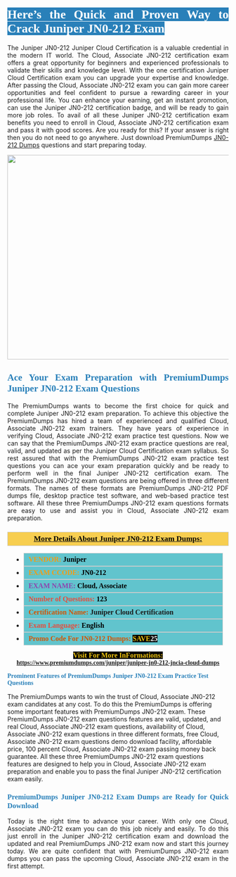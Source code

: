 <h1 style="text-align: justify;"><span style="color:#ffffff;"><span style="font-family:Georgia,serif;"><strong><span style="background-color:#2980b9;">Here’s the Quick and Proven Way to Crack Juniper JN0-212 Exam</span></strong></span></span></h1>

<p style="text-align: justify;">The Juniper JN0-212 Juniper Cloud Certification is a valuable credential in the modern IT world. The Cloud, Associate JN0-212 certification exam offers a great opportunity for beginners and experienced professionals to validate their skills and knowledge level. With the one certification Juniper Cloud Certification exam you can upgrade your expertise and knowledge. After passing the Cloud, Associate JN0-212 exam you can gain more career opportunities and feel confident to pursue a rewarding career in your professional life. You can enhance your earning, get an instant promotion, can use the Juniper JN0-212 certification badge, and will be ready to gain more job roles. To avail of all these Juniper JN0-212 certification exam benefits you need to enroll in Cloud, Associate JN0-212 certification exam and pass it with good scores. Are you ready for this? If your answer is right then you do not need to go anywhere. Just download PremiumDumps <a href="https://www.premiumdumps.com/juniper/juniper-jn0-212-jncia-cloud-dumps">JN0-212 Dumps</a> questions and start preparing today.</p>

<p style="text-align: center;"><a href="https://www.premiumdumps.com/juniper/juniper-jn0-212-jncia-cloud-dumps"><img alt="" src="https://i.imgur.com/KJGzbJ2.jpeg" style="width: 700px; height: 465px;" /></a></p>

<h2 style="text-align: justify;"><span style="color:#2980b9;"><span style="font-family:Georgia,serif;"><strong>Ace Your Exam Preparation with PremiumDumps Juniper JN0-212 Exam Questions</strong></span></span></h2>

<p style="text-align: justify;">The PremiumDumps wants to become the first choice for quick and complete Juniper JN0-212 exam preparation. To achieve this objective the PremiumDumps has hired a team of experienced and qualified Cloud, Associate JN0-212 exam trainers. They have years of experience in verifying Cloud, Associate JN0-212 exam practice test questions. Now we can say that the PremiumDumps JN0-212 exam practice questions are real, valid, and updated as per the Juniper Cloud Certification exam syllabus. So rest assured that with the PremiumDumps JN0-212 exam practice test questions you can ace your exam preparation quickly and be ready to perform well in the final Juniper JN0-212 certification exam. The PremiumDumps JN0-212 exam questions are being offered in three different formats. The names of these formats are PremiumDumps JN0-212 PDF dumps file, desktop practice test software, and web-based practice test software. All these three PremiumDumps JN0-212 exam questions formats are easy to use and assist you in Cloud, Associate JN0-212 exam preparation.</p>

<h3 style="background: #f7ce50; border: 1px solid rgb(204, 204, 204); padding: 5px 10px; text-align: center;"><span style="font-family:Georgia,serif;"><u><u><span style="color:#000000;"><span style="font-size:11pt"><span style="line-height:normal"><b><span style="font-size:13.0pt"><span cambria="">More Details About Juniper JN0-212 Exam Dumps:</span></span></b></span></span></span></u></u></span></h3>

<ul>
	<li style="margin:0cm 10pt">
	<div style="background:#61c4cd; border: 1px solid rgb(204, 204, 204); padding: 5px 10px; text-align: justify;"><span style="font-family:Georgia,serif;"><span style="font-size:11pt"><span style="line-height:normal"><b><span style="font-size:12.0pt"><span new="" roman="" times=""><span style="color:#f39c12;">VENDOR:</span> <span style="color:#000000;">Juniper</span></span></span></b></span></span></span></div>
	</li>
	<li style="margin:0cm 10pt">
	<div style="background: #61c4cd; border: 1px solid rgb(204, 204, 204); padding: 5px 10px; text-align: justify;"><span style="font-family:Georgia,serif;"><span style="font-size:11pt"><span style="line-height:normal"><b><span style="font-size:12.0pt"><span new="" roman="" times=""><span style="color:#f39c12;">EXAM CCODE:</span> <span style="color:#000000;">JN0-212</span></span></span></b></span></span></span></div>
	</li>
	<li style="margin:0cm 10pt">
	<div style="background: #61c4cd; border: 1px solid rgb(204, 204, 204); padding: 5px 10px; text-align: justify;"><span style="font-family:Georgia,serif;"><span style="font-size:11pt"><span style="line-height:normal"><b><span style="font-size:12.0pt"><span new="" roman="" times=""><span style="color:#8e44ad;">EXAM NAME:</span> <span style="color:#000000;">Cloud, Associate</span></span></span></b></span></span></span></div>
	</li>
	<li style="margin:0cm 10pt">
	<div style="background: #61c4cd; border: 1px solid rgb(204, 204, 204); padding: 5px 10px;"><span style="font-family:Georgia,serif;"><span style="font-size:11pt"><span style="line-height:normal"><b><span style="font-size:12.0pt"><span new="" roman="" times=""><span style="color:#e74c3c;">Number of Questions:</span><span style="color:#000000;"><span style="color:#f1c40f;"> </span>123</span></span></span></b></span></span></span></div>
	</li>
	<li style="margin:0cm 10pt">
	<div style="background: #61c4cd; border: 1px solid rgb(204, 204, 204); padding: 5px 10px; text-align: justify;"><span style="font-family:Georgia,serif;"><span style="font-size:11pt"><span style="line-height:normal"><b><span style="font-size:12.0pt"><span new="" roman="" times=""><span style="color:#d35400;">Certification Name:</span> Juniper Cloud Certification</span></span></b></span></span></span></div>
	</li>
	<li style="margin:0cm 10pt">
	<div style="background: #61c4cd; border: 1px solid rgb(204, 204, 204); padding: 5px 10px; text-align: justify;"><span style="font-family:Georgia,serif;"><span style="font-size:11pt"><span style="line-height:normal"><b><span style="font-size:12.0pt"><span new="" roman="" times=""><span style="color:#e74c3c;">Exam Language:</span> <span style="color:#000000;">English</span></span></span></b></span></span></span></div>
	</li>
	<li style="margin:0cm 10pt">
	<div style="background: #61c4cd; border: 1px solid rgb(204, 204, 204); padding: 5px 10px;"><span style="font-family:Georgia,serif;"><span style="font-size:11pt"><span style="line-height:normal"><b><span style="font-size:12.0pt"><span new="" roman="" times=""><span style="color:#d35400;">Promo Code For JN0-212 Dumps:</span><span style="color:#f1c40f;"> <span style="background-color:#000000;">SAVE</span></span><span style="color:#ffffff;"><span style="background-color:#000000;">25</span></span></span></span></b></span></span></span></div>
	</li>
</ul>

<p style="text-align: center;"><span style="font-family:Georgia,serif;"><strong><span style="font-size:16px;"><span style="color:#f1c40f;"><span style="background-color:#000000;">Visit For More InFormations:</span></span></span> <a href="https://www.premiumdumps.com/juniper/juniper-jn0-212-jncia-cloud-dumps">https://www.premiumdumps.com/juniper/juniper-jn0-212-jncia-cloud-dumps</a></strong></span></p>

<p><span style="color:#2980b9;"><span style="font-family:Georgia,serif;"><strong><strong><strong>Prominent Features of PremiumDumps Juniper JN0-212 Exam Practice Test Questions</strong></strong></strong></span></span></p>

<p>The PremiumDumps wants to win the trust of Cloud, Associate JN0-212 exam candidates at any cost. To do this the PremiumDumps is offering some important features with PremiumDumps JN0-212 exam. These PremiumDumps JN0-212 exam questions features are valid, updated, and real Cloud, Associate JN0-212 exam questions, availability of Cloud, Associate JN0-212 exam questions in three different formats, free Cloud, Associate JN0-212 exam questions demo download facility, affordable price, 100 percent Cloud, Associate JN0-212 exam passing money back guarantee. All these three PremiumDumps JN0-212 exam questions features are designed to help you in Cloud, Associate JN0-212 exam preparation and enable you to pass the final Juniper JN0-212 certification exam easily.</p>

<h3 style="text-align: justify;"><span style="color:#2980b9;"><span style="font-family:Georgia,serif;"><strong><strong><strong>PremiumDumps Juniper JN0-212 Exam Dumps are Ready for Quick Download</strong></strong></strong></span></span></h3>

<p style="text-align: justify;">Today is the right time to advance your career. With only one Cloud, Associate JN0-212 exam you can do this job nicely and easily. To do this just enroll in the Juniper JN0-212 certification exam and download the updated and real PremiumDumps JN0-212 exam now and start this journey today. We are quite confident that with PremiumDumps JN0-212 exam dumps you can pass the upcoming Cloud, Associate JN0-212 exam in the first attempt.</p>
